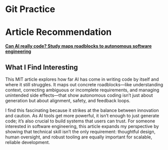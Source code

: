 # Git Practice
# Article Recommendation
[**Can AI really code? Study maps roadblocks to autonomous software engineering**](https://news.mit.edu/2025/can-ai-really-code-study-maps-roadblocks-to-autonomous-software-engineering-0716)

## What I Find Interesting  
This MIT article explores how far AI has come in writing code by itself and where it still struggles. It maps out concrete roadblocks—like understanding context, correcting ambiguous or incomplete requirements, and managing unintended side effects—that show autonomous coding isn’t just about generation but about alignment, safety, and feedback loops.

I find this fascinating because it strikes at the balance between innovation and caution. As AI tools get more powerful, it isn’t enough to just generate code; it’s also crucial to build systems that users can trust. For someone interested in software engineering, this article expands my perspective by showing that technical skill isn’t the only requirement: thoughtful design, human oversight, and robust tooling are equally important for scalable, reliable development.
